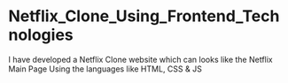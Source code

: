 # Netflix_Clone_Using_Frontend_Technologies
I have developed a Netflix Clone website which can looks like the Netflix Main Page Using the languages like HTML, CSS &amp; JS
